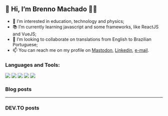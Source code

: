## 👋 Hi, I’m Brenno Machado 🏳️‍🌈
- 👀 I’m interested in education, technology and physics;
- 📚 I’m currently learning javascript and some frameworks, like ReactJS and VueJS;
- 💞️ I’m looking to collaborate on translations from English to Brazilian Portuguese;
- 📫 You can reach me on my profile on [Mastodon](https://masto.donte.com.br/@brenno), [Linkedin](https://www.linkedin.com/in/brennomachado/), [e-mail](mailto:brennomachado@protonmail.com?subject=[from%20GitHub]).

### Languages and Tools:
<a href="#"><img src="https://img.shields.io/badge/-VSCode-007ACC?logo=visualstudiocode&logoColor=white&style=flat" /></a>
<a href="#"><img src="https://img.shields.io/badge/-Python-3776AB?logo=python&logoColor=white&style=flat" /></a>
<a href="#"><img src="https://img.shields.io/badge/-JavaScript-F7DF1E?logo=javascript&logoColor=white&style=flat" /></a>
<a href="#"><img src="https://img.shields.io/badge/-HTML-E34F26?logo=html5&logoColor=white&style=flat" /></a>
<a href="#"><img src="https://img.shields.io/badge/-CSS-1572B6?logo=css3&logoColor=white&style=flat" /></a>

### Blog posts

<!-- BLOG:START -->

<!-- BLOG:END -->
---
### DEV.TO posts
<!-- DEVTO:START -->

<!-- DEVTO:END -->